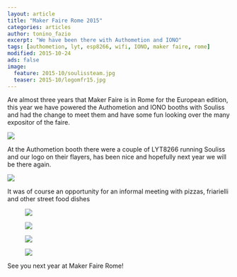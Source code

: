 ```yaml
---
layout: article
title: "Maker Faire Rome 2015"
categories: articles
author: tonino_fazio
excerpt: "We have been there with Authometion and IONO"
tags: [authometion, lyt, esp8266, wifi, IONO, maker faire, rome]
modified: 2015-10-24
ads: false  
image:
  feature: 2015-10/soulissteam.jpg
  teaser: 2015-10/logomfr15.jpg
---
```


Are almost three years that Maker Faire is in Rome for the European edition, this year we have powered the Authometion and IONO booths with Souliss and had the change to meet them and have some fun looking over the many expositor of the faire.

![](http://souliss.net/images/2015-10/lytbooth.jpg?raw=true)

At the Authometion booth there were a couple of LYT8266 running Souliss and our logo on their flayers, has been nice and hopefully next year we will be there again.

![](http://souliss.net/images/2015-10/authometionbooth.jpg?raw=true)

It was of course an opportunity for an informal meeting with pizzas, friarielli and other street food dishes

<figure>
	<img src="http://souliss.net/images/2015-10/fazioa.jpg?raw=true"></a>
</figure>

<figure>
	<img src="http://souliss.net/images/2015-10/ribico.jpg?raw=true"></a>
</figure>

<figure>
	<img src="http://souliss.net/images/2015-10/pex.jpg?raw=true"></a>
</figure>

<figure>
	<img src="http://souliss.net/images/2015-10/plinio.jpg?raw=true"></a>
</figure>

See you next year at Maker Faire Rome!